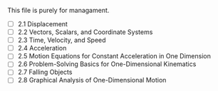 This file is purely for managament. 
- [ ] 2.1 Displacement
- [ ] 2.2 Vectors, Scalars, and Coordinate Systems
- [ ] 2.3 Time, Velocity, and Speed
- [ ] 2.4 Acceleration
- [ ] 2.5 Motion Equations for Constant Acceleration in One Dimension
- [ ] 2.6 Problem-Solving Basics for One-Dimensional Kinematics
- [ ] 2.7 Falling Objects
- [ ] 2.8 Graphical Analysis of One-Dimensional Motion
